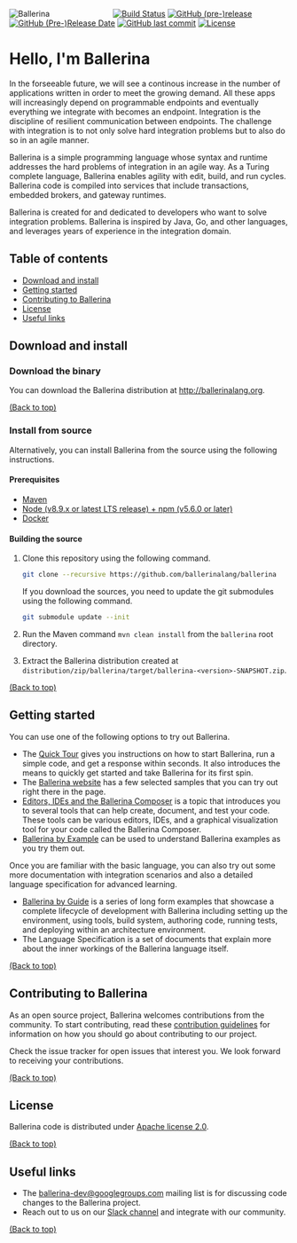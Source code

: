 ![Ballerina](https://ballerina.io/images/ballerina-logo.svg)
&nbsp;&nbsp;&nbsp;&nbsp;&nbsp;&nbsp;&nbsp;&nbsp;&nbsp;&nbsp;&nbsp;&nbsp;&nbsp;&nbsp;&nbsp;&nbsp;&nbsp;&nbsp;&nbsp;&nbsp;&nbsp;&nbsp;&nbsp;&nbsp;&nbsp;&nbsp;&nbsp;
[![Build Status](https://wso2.org/jenkins/buildStatus/icon?job=ballerina-lang/ballerina)](https://wso2.org/jenkins/view/All%20Builds/job/ballerina-lang/job/ballerina/)
[![GitHub (pre-)release](https://img.shields.io/github/release/ballerina-lang/ballerina/all.svg)](https://github.com/ballerina-lang/ballerina/releases)
[![GitHub (Pre-)Release Date](https://img.shields.io/github/release-date-pre/ballerina-lang/ballerina.svg)](https://github.com/ballerina-lang/ballerina/releases)
[![GitHub last commit](https://img.shields.io/github/last-commit/ballerina-lang/ballerina.svg)](https://github.com/ballerina-lang/ballerina/commits/master)
[![License](https://img.shields.io/badge/License-Apache%202.0-blue.svg)](https://opensource.org/licenses/Apache-2.0)


# Hello, I'm Ballerina

In the forseeable future, we will see a continous increase in the number of applications written in order to meet the growing demand. All these apps will increasingly depend on programmable endpoints and eventually everything we integrate with becomes an endpoint. Integration is the discipline of resilient communication between endpoints. The challenge with integration is to not only solve hard integration problems but to also do so in an agile manner.

Ballerina is a simple programming language whose syntax and runtime addresses the hard problems of integration in an agile way. As a Turing complete language, Ballerina enables agility with edit, build, and run cycles. Ballerina code is compiled into services that include transactions, embedded brokers, and gateway runtimes.

Ballerina is created for and dedicated to developers who want to solve integration problems. Ballerina is inspired by Java, Go, and other languages, and leverages years of experience in the integration domain.

## Table of contents

- [Download and install](#download-and-install)
- [Getting started](#getting-started)
- [Contributing to Ballerina](#contributing-to-ballerina)
- [License](#license)
- [Useful links](#useful-links)

## Download and install

### Download the binary

You can download the Ballerina distribution at http://ballerinalang.org.

[(Back to top)](#table-of-contents)

### Install from source

Alternatively, you can install Ballerina from the source using the following instructions.

#### Prerequisites

* [Maven](https://maven.apache.org/download.cgi)
* [Node (v8.9.x or latest LTS release) + npm (v5.6.0 or later)](https://nodejs.org/en/download/)
* [Docker](https://www.docker.com/get-docker)

#### Building the source

1. Clone this repository using the following command.

    ```bash
    git clone --recursive https://github.com/ballerinalang/ballerina
    ```

    If you download the sources, you need to update the git submodules using the following command.
    
    ```bash
    git submodule update --init 
    ```
2. Run the Maven command ``mvn clean install`` from the ``ballerina`` root directory.
3. Extract the Ballerina distribution created at `distribution/zip/ballerina/target/ballerina-<version>-SNAPSHOT.zip`.

[(Back to top)](#table-of-contents)

## Getting started

You can use one of the following options to try out Ballerina.

* The [Quick Tour](https://github.com/ballerina-lang/ballerina/blob/master/docs/quick-tour.md) gives you instructions on how to start Ballerina, run a simple code, and get a response within seconds. It also introduces the means to quickly get started and take Ballerina for its first spin.
* The [Ballerina website](http://ballerinalang.org) has a few selected samples that you can try out right there in the page. 
* [Editors, IDEs and the Ballerina Composer](https://github.com/ballerina-lang/ballerina/blob/master/docs/tools-ides-ballerina-composer.md) is a topic that introduces you to several tools that can help create, document, and test your code. These tools can be various editors, IDEs, and a graphical visualization tool for your code called the Ballerina Composer.
* [Ballerina by Example](https://ballerinalang.org/docs/by-example/) can be used to understand Ballerina examples as you try them out. 

Once you are familiar with the basic language, you can also try out some more documentation with integration scenarios and also a detailed language specification for advanced learning.

* [Ballerina by Guide](https://github.com/ballerina-guides) is a series of long form examples that showcase a complete lifecycle of development with Ballerina including setting up the environment, using tools, build system, authoring code, running tests, and deploying within an architecture environment.
* The Language Specification is a set of documents that explain more about the inner workings of the Ballerina language itself.

[(Back to top)](#table-of-contents)

## Contributing to Ballerina

As an open source project, Ballerina welcomes contributions from the community. To start contributing, read these [contribution guidelines](https://github.com/ballerina-lang/ballerina/blob/master/CONTRIBUTING.md) for information on how you should go about contributing to our project.

Check the issue tracker for open issues that interest you. We look forward to receiving your contributions.

[(Back to top)](#table-of-contents)

## License

Ballerina code is distributed under [Apache license 2.0](https://github.com/ballerina-lang/ballerina/blob/master/LICENSE).

[(Back to top)](#table-of-contents)

## Useful links

* The ballerina-dev@googlegroups.com mailing list is for discussing code changes to the Ballerina project.
* Reach out to us on our [Slack channel](https://ballerina-platform.slack.com/) and integrate with our community.

[(Back to top)](#table-of-contents)
